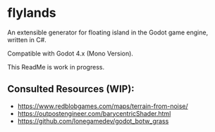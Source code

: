 # flylands
An extensible generator for floating island in the Godot game engine, written in C#.

Compatible with Godot 4.x (Mono Version).

This ReadMe is work in progress.

## Consulted Resources (WIP):
* https://www.redblobgames.com/maps/terrain-from-noise/
* https://outpostengineer.com/barycentricShader.html
* https://github.com/lonegamedev/godot_botw_grass
